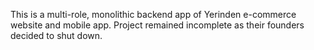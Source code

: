 This is a multi-role, monolithic backend app of Yerinden e-commerce website and mobile app. 
Project remained incomplete as their founders decided to shut down.
